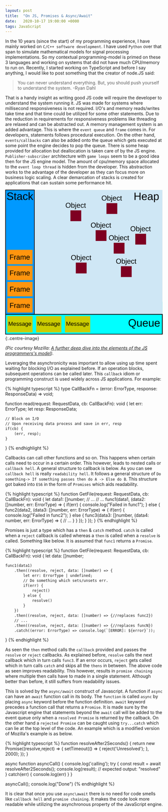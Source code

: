 ```yaml
---
layout: post
title:  "On JS, Promises & Async/Await"
date:   2020-10-17 19:00:00 +0000
tags: JavaScript
---
```

In the 10 years (since the start) of my programming experience, I have mainly worked on `C/C++ software development`. I have used `Python` over that span to simulate mathematical models for signal processing implementations. So my contextual programming-model is primed on these 3 languages and working on systems that did not have much CPU/memory to run on. Recently, I started working on TypeScript and before I say anything, I would like to post something that the creator of node.JS said:
>You can never understand everything. But, you should push yourself to understand the system.
>-Ryan Dahl

That is a handy insight as writing good JS code will require the developer to understand the system running it. JS was made for systems where millisecond responsiveness is not required. I/O's and memory reads/writes take time and that time could be utilized for some other statements. Due to the reduction in requirements for responsiveness problems like threading are relaxed and can be abstracted out. A memory management system is an added advantage. This is where the `event queue` and `frame` comes in. For developers, statements follows procedural execution. On the other hand, `events/callbacks` can also be added onto the queue which gets executed at some point the engine decides to pop the queue. There is some heap provided for allocation but deallocation is taken care of by the JS engine. `Publisher-subscriber` architecture with `game loops` seem to be a good idea then for the JS engine model. The amount of cpu/memory space allocated to the `event loop thread` is hidden from the developer. This abstraction works to the advantage of the developer as they can focus more on business logic scaling. A clear demarcation of stacks is created for applications that can sustain some performance hit.

![JS Programming model](/images/The_Javascript_Runtime_Environment_Example.svg "JS Programmer's model"){:.centre-image}

*(Pic courtesy Mozilla: [A further deep dive into the elements of the JS programmers's model](https://developer.mozilla.org/en-US/docs/Web/JavaScript/EventLoop)).*

Leveraging the asynchronicity was important to allow using up time spent waiting for blocking I/O as explained before. If an operation blocks, subsequent operations can be called later. This `callback` idiom or programming construct is used widely across JS applications. For example:

{% highlight typescript %}
type CallBackFn = (error: ErrorType, response: ResponseData) => void;

function read(request: RequestData, cb: CallBackFn): void {
    let err: ErrorType;
    let resp: ResponseData;

    // Block on I/O
    // Upon receiving data process and save in err, resp
    if(cb) {
        (err, resp);
    }
}
{% endhighlight %}

Callbacks can call other functions and so on. This happens when certain calls need to occur in a certain order. This however, leads to nested calls or `callback hell`. A general structure to callback is below. As you can see `callback hell` is really `readability hell`. It follows a general structure of `Do something-> If something passes then do A -> Else do B`. This structure got baked into `ES6` in the form of `Promises` which aids readability.

{% highlight typescript %}
function GetFile(request: RequestData, cb: CallBackFn): void {
    let data1: []number;
    // ...
    // ...
    func1(data1, (data2: []number, err: ErrorType) => {
        if(err) {
            console.log("Failed in func1");
        } else {
            func2(data2, (data3: []number, err: ErrorType) => {
                if(err) {
                    console.log("Failed in func2");
                } else {
                    func3(data3: []number, (data4: number, err: ErrorType) => {
                        // ...
                    }
                }
            });
        }
    });
}
{% endhighlight %}

Promises is just a type which has a `then` & `catch` method. `catch` is called when a `reject` callback is called whereas a `then` is called when a `resolve` is called. Something like below. It is assumed that `func1` returns a `Promise`.

{% highlight typescript %}
function GetFile(request: RequestData, cb: CallBackFn): void {
    let data: []number;

    func1(data1)
        .then((resolve, reject, data: []number) => {
            let err: ErrorType | undefined;
            // Do something which sets/unsets err.
            if(err) {
                reject()
            } else {
                resolve()
            }
        })
        .then((resolve, reject, data: []number) => {//replaces func2}) 
        // ...
        .then((resolve, reject, data: []number) => {//replaces funcN})
        .catch((error: ErrorType) => console.log(`[ERROR]: ${error}`));
}
{% endhighlight %}

As seen the `then` method calls the `callback` provided and passes the `resolve` or `reject` callbacks. As explained before, `resolve` calls the next callback which in turn calls `func3`. If an error occurs, `reject` gets called which in turn calls `catch` and skips all the `thens` in between. The above code as seen improves readability. This however, results in `promise chaining` where multiple then calls have to made in a single statement. Although better than before, it still suffers from readability issues.

This is solved by the `async/await` construct of Javascript. A function if `async` can have an `await` function call in its body. The `function` is called `async` by placing `async` keyword before the function definition. `await` keyword precedes a function call that returns a `Promise`. It is made sure by the Javascript engine that statements beyond the `await` call will be added to the event queue only when a `resolved Promise` is returned by the callback. On the other hand a `rejected Promise` can be caught using `try...catch` which can lie at the top level of the code. An example which is a modified version of Mozilla's example is as below.

{% highlight typescript %}
function resolveAfter2Seconds() {
  return new Promise((resolve,reject) => {
    setTimeout(() => {
      reject('Unresolved');
    }, 2000);
  });
}

async function asyncCall() {
  console.log('calling');
  try {
  const result = await resolveAfter2Seconds();
  console.log(result);
  // expected output: "resolved"
  } catch(err) {
    console.log(err)
  }
}

asyncCall();
console.log("Done")
{% endhighlight %}

It is clear that once you use `async\await` there is no need for code smells like `callback hell` and `promise chaining`. It makes the code look more readable while utilizing the asynchronous property of the JavaScript engine.